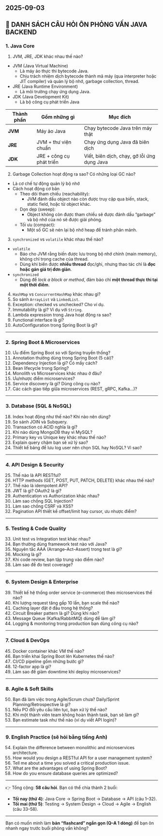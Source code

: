 ## 2025-09-03

## 📌 DANH SÁCH CÂU HỎI ÔN PHỎNG VẤN JAVA BACKEND

### 1. Java Core

1. JVM, JRE, JDK khác nhau thế nào?

- JVM (Java Virtual Machine)
  - Là máy ảo thực thi bytecode Java.
  - Chịu trách nhiệm dịch bytecode thành mã máy (qua interpreter hoặc JIT compiler) và quản lý bộ nhớ, garbage collection, thread.
- JRE (Java Runtime Environment)
  - Là môi trường chạy ứng dụng Java.
- JDK (Java Development Kit)
  - Là bộ công cụ phát triển Java

| Thành phần | Gồm những gì             | Mục đích                                    |
| ---------- | ------------------------ | ------------------------------------------- |
| **JVM**    | Máy ảo Java              | Chạy bytecode Java trên máy thật            |
| **JRE**    | JVM + thư viện chuẩn     | Chạy ứng dụng Java đã biên dịch             |
| **JDK**    | JRE + công cụ phát triển | Viết, biên dịch, chạy, gỡ lỗi ứng dụng Java |

2. Garbage Collection hoạt động ra sao? Có những loại GC nào?

- Là cơ chế tự động quản lý bộ nhớ
- Cách hoạt động cơ bản
  - Theo dõi tham chiếu (reachability):
    - JVM đánh dấu object nào còn được truy cập qua biến, stack, static field, hoặc từ object khác.
  - Dọn dẹp (sweep):
    - Object không còn được tham chiếu sẽ được đánh dấu “garbage” và bộ nhớ của nó sẽ được giải phóng.
  - Tối ưu (compact):
    - Một số GC sẽ nén lại bộ nhớ heap để tránh phân mảnh.

3. `synchronized` vs `volatile` khác nhau thế nào?

- `volatile`
  - Báo cho JVM rằng biến được lưu trong bộ nhớ chính (main memory), không chỉ trong cache của thread.
  - Dùng khi biến được **nhiều thread** đọc/ghi, nhưng thao tác chỉ là **đọc hoặc gán giá trị đơn giản**.
- `synchronized`
  - Dùng để _lock a block or method_, đảm bảo chỉ **một thread thực thi tại một thời điểm**.

4. `HashMap` vs `ConcurrentHashMap` khác nhau gì?
5. So sánh `ArrayList` và `LinkedList`.
6. Exception: checked vs unchecked? Cho ví dụ.
7. Immutability là gì? Ví dụ với `String`.
8. Lambda expression trong Java hoạt động ra sao?
9. Functional interface là gì?
10. AutoConfiguration trong Spring Boot là gì?

---

### 2. Spring Boot & Microservices

10. Ưu điểm Spring Boot so với Spring truyền thống?
11. Annotation thường dùng trong Spring Boot (5 cái)?
12. Dependency Injection là gì? Có mấy cách?
13. Bean lifecycle trong Spring?
14. Monolith vs Microservices khác nhau ở đâu?
15. Ưu/nhược điểm microservices?
16. Service discovery là gì? Dùng công cụ nào?
17. Các cách giao tiếp giữa microservices (REST, gRPC, Kafka…)?

---

### 3. Database (SQL & NoSQL)

18. Index hoạt động như thế nào? Khi nào nên dùng?
19. So sánh JOIN và Subquery.
20. Transaction có ACID nghĩa là gì?
21. Khi nào dùng MongoDB thay vì MySQL?
22. Primary key vs Unique key khác nhau thế nào?
23. Explain query chậm bạn sẽ xử lý sao?
24. Thiết kế bảng để lưu log user nên chọn SQL hay NoSQL? Vì sao?

---

### 4. API Design & Security

25. Thế nào là API RESTful?
26. HTTP methods (GET, POST, PUT, PATCH, DELETE) khác nhau thế nào?
27. Thế nào là idempotent API?
28. JWT là gì? OAuth2 là gì?
29. Authentication vs Authorization khác nhau?
30. Làm sao chống SQL Injection?
31. Làm sao chống CSRF và XSS?
32. Pagination API thiết kế offset/limit hay cursor, ưu nhược điểm?

---

### 5. Testing & Code Quality

33. Unit test vs Integration test khác nhau?
34. Bạn thường dùng framework test nào với Java?
35. Nguyên tắc AAA (Arrange–Act–Assert) trong test là gì?
36. Mocking là gì?
37. Khi code review, bạn tập trung vào điểm nào?
38. Làm sao để đo test coverage?

---

### 6. System Design & Enterprise

39. Thiết kế hệ thống order service (e-commerce) theo microservices thế nào?
40. Khi lượng request tăng gấp 10 lần, bạn scale thế nào?
41. Caching layer đặt ở đâu trong hệ thống?
42. Circuit Breaker pattern là gì? Dùng khi nào?
43. Message Queue (Kafka/RabbitMQ) dùng để làm gì?
44. Logging & monitoring trong production bạn dùng công cụ nào?

---

### 7. Cloud & DevOps

45. Docker container khác VM thế nào?
46. Bạn triển khai Spring Boot lên Kubernetes thế nào?
47. CI/CD pipeline gồm những bước gì?
48. 12-factor app là gì?
49. Làm sao để giảm downtime khi deploy microservices?

---

### 8. Agile & Soft Skills

50. Bạn đã làm việc trong Agile/Scrum chưa? Daily/Sprint Planning/Retrospective là gì?
51. Nếu PO đổi yêu cầu liên tục, bạn xử lý thế nào?
52. Khi một thành viên team không hoàn thành task, bạn sẽ làm gì?
53. Bạn estimate task như thế nào (ví dụ viết API login)?

---

### 9. English Practice (sẽ hỏi bằng tiếng Anh)

54. Explain the difference between monolithic and microservices architecture.
55. How would you design a RESTful API for a user management system?
56. Tell me about a time you solved a critical production issue.
57. What are the advantages of using Spring Boot?
58. How do you ensure database queries are optimized?

---

👉 Tổng cộng: **58 câu hỏi**.
Bạn có thể chia thành 2 buổi:

- **Tối nay (thứ 4)**: Java Core → Spring Boot → Database → API (câu 1–32).
- **Tối mai (thứ 5)**: Testing → System Design → Cloud → Agile → English (câu 33–58).

---

Bạn có muốn mình làm **bản “flashcard” ngắn gọn (Q–A 1 dòng)** để bạn ôn nhanh ngay trước buổi phỏng vấn không?

